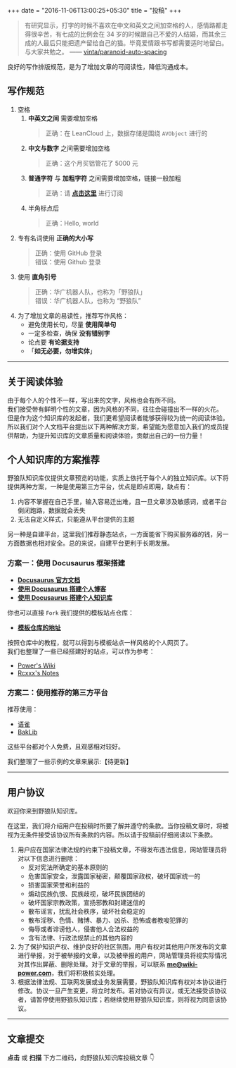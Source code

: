 +++
date = "2016-11-06T13:00:25+05:30"
title = "投稿"
+++

> 有研究显示，打字的时候不喜欢在中文和英文之间加空格的人，感情路都走得很辛苦，有七成的比例会在 34 岁的时候跟自己不爱的人结婚，而其余三成的人最后只能把遗产留给自己的猫。毕竟爱情跟书写都需要适时地留白。与大家共勉之。 —— [vinta/paranoid-auto-spacing](https://github.com/vinta/pangu.js)

良好的写作排版规范，是为了增加文章的可阅读性，降低沟通成本。

## 写作规范

1. 空格
   1. **中英文之间** 需要增加空格
      > 正确：在 LeanCloud 上，数据存储是围绕 `AVObject` 进行的
   2. **中文与数字** 之间需要增加空格
      > 正确：这个月买铝管花了 5000 元
   3. **普通字符** 与 **加粗字符** 之间需要增加空格，链接一般加粗
      > 正确：请 [**点击这里**](http://wiki.wildwolf.pw/) 进行订阅
   4. 半角标点后
      > 正确：Hello, world
2. 专有名词使用 **正确的大小写**
   > 正确：使用 GitHub 登录  
   > 错误：使用 Github 登录
3. 使用 **直角引号**
   > 正确：华广机器人队，也称为「野狼队」  
   > 错误：华广机器人队，也称为 “野狼队”
4. 为了增加文章的易读性，推荐写作风格：
   - 避免使用长句，尽量 **使用简单句**
   - 一定多检查，确保 **没有错别字**
   - 论点要 **有论据支持**
   - 「**如无必要，勿增实体**」



---

## 关于阅读体验

由于每个人的个性不一样，写出来的文字，风格也会有所不同。  
我们接受带有鲜明个性的文章，因为风格的不同，往往会碰撞出不一样的火花。  
但是作为这个知识库的发起者，我们更希望阅读者能够获得较为统一的阅读体验。  
所以我们对个人文档平台提出以下两种解决方案，希望能为愿意加入我们的成员提供帮助，为提升知识库的文章质量和阅读体验，贡献出自己的一份力量！

## 个人知识库的方案推荐

野狼队知识库仅提供文章预览的功能，实质上依托于每个人的独立知识库。以下将提供两种方案，一种是使用第三方平台，优点是即点即用，缺点有：

1. 内容不掌握在自己手里，输入容易迁出难，且一旦文章涉及敏感词，或者平台倒闭跑路，数据就会丢失
2. 无法自定义样式，只能遵从平台提供的主题

另一种是自建平台，这里我们推荐静态站点，一方面能省下购买服务器的钱，另一方面数据也相对安全。总的来说，自建平台更利于长期发展。

### 方案一：使用 Docusaurus 框架搭建

- [**Docusaurus 官方文档**](https://v2.docusaurus.io/docs/)
- [**使用 Docusaurus 搭建个人博客**](https://www.zxuqian.cn/deploy-a-docusaurus-site)
- [**使用 Docusaurus 搭建个人知识库**](https://sinnammanyo.cn/docs/docs/about-build)

你也可以直接 `Fork` 我们提供的模板站点仓库：

- **[模板仓库的地址](https://github.com/rcxxx/docusaurus-template)**

按照仓库中的教程，就可以得到与模板站点一样风格的个人网页了。  
我们也整理了一些已经搭建好的站点，可以作为参考：

- [Power's Wiki](https://wiki-power.com/)
- [Rcxxx's Notes](https://sinnammanyo.cn/docs/)

### 方案二：使用推荐的第三方平台

推荐使用：

- [语雀](https://www.yuque.com/)
- [BakLib](https://www.baklib-free.com/)

这些平台都对个人免费，且观感相对较好。

我们整理了一些示例的文章来展示:【待更新】


---


## 用户协议

欢迎你来到野狼队知识库。

在这里，我们将介绍用户在投稿时所要了解并遵守的条款。当你投稿文章时，将被视为无条件接受该协议所有条款的内容。所以请于投稿前仔细阅读以下条款。

1. 用户应在国家法律法规的约束下投稿文章，不得发布违法信息，网站管理员将对以下信息进行删除：
   - 反对宪法所确定的基本原则的
   - 危害国家安全，泄露国家秘密，颠覆国家政权，破坏国家统一的
   - 损害国家荣誉和利益的
   - 煽动民族仇恨、民族歧视，破坏民族团结的
   - 破坏国家宗教政策，宣扬邪教和封建迷信的
   - 散布谣言，扰乱社会秩序，破坏社会稳定的
   - 散布淫秽、色情、赌博、暴力、凶杀、恐怖或者教唆犯罪的
   - 侮辱或者诽谤他人，侵害他人合法权益的
   - 含有法律、行政法规禁止的其他内容的
2. 为了保护知识产权、维护良好的社区氛围，用户有权对其他用户所发布的文章进行举报，对于被举报的文章，以及被举报的用户，网站管理员将视实际情况对其作出屏蔽、删除处理。对于文章的举报，可以联系 **me@wiki-power.com**，我们将积极核实处理。
3. 根据法律法规、互联网发展或业务发展需要，野狼队知识库有权对本协议进行修改。协议一旦产生变更，将立时发布。若对协议有异议，或无法接受该协议者，请暂停使用野狼队知识库；若继续使用野狼队知识库，则将视为同意该协议。


---



## 文章提交

**点击** 或 **扫描** 下方二维码，向野狼队知识库投稿文章 👇

